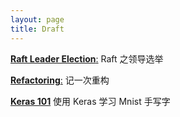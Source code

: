 ```yaml
---
layout: page
title: Draft
---
```


[**Raft Leader Election**:](./raft-leader-election/) Raft 之领导选举

[**Refactoring**:](./a-refactoring/) 记一次重构

[**Keras 101**](./2017-11-21-keras-mnist/) 使用 Keras 学习 Mnist 手写字